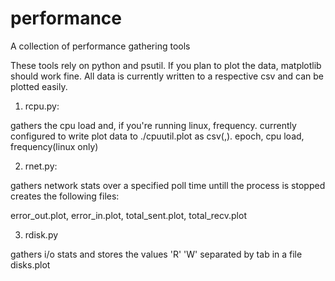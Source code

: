 # performance
A collection of performance gathering tools

These tools rely on python and psutil. If you plan to plot the data,
matplotlib should work fine. All data is currently written to a
respective csv and can be plotted easily.



1. rcpu.py:

gathers the cpu load and, if you're running linux, frequency.
currently configured to write plot data to ./cpuutil.plot as csv(,).
epoch, cpu load, frequency(linux only)


2. rnet.py:

gathers network stats over a specified poll time untill the process is stopped
creates the following files:

error_out.plot, error_in.plot, total_sent.plot, total_recv.plot

3. rdisk.py

gathers i/o stats and stores the values 'R'    'W' separated by tab in a file
disks.plot
